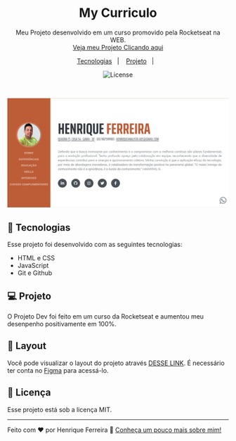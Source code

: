<h1 align="center">My Curriculo</h1>

<p align="center">
Meu Projeto desenvolvido em um curso promovido pela Rocketseat na WEB. <br/>
<a href="https://github.com/henriqueferreira-ofc/Curriculo">Veja meu Projeto Clicando aqui</a>
</p>

<p align="center">
  <a href="#-tecnologias">Tecnologias</a>&nbsp;&nbsp;&nbsp;|&nbsp;&nbsp;&nbsp;
  <a href="#-projeto">Projeto</a>&nbsp;&nbsp;&nbsp;|&nbsp;&nbsp;&nbsp;
  <a [![NPM](https://img.shields.io/npm/l/react)](https://github.com/henriquearaujooficial/Portfolio/blob/master/LICENSE)
</p>

<p align="center">
  <img alt="License" src="https://img.shields.io/static/v1?label=license&message=MIT&color=49AA26&labelColor=000000">
</p>

<br>

![Projeto Currículo](https://github.com/henriqueferreira-ofc/Curriculo/blob/main/fotocurriculo.jpg)
## 🚀 Tecnologias

Esse projeto foi desenvolvido com as seguintes tecnologias:

- HTML e CSS
- JavaScript
- Git e Github

## 💻 Projeto

O Projeto Dev foi feito em um curso da Rocketseat e aumentou meu desenpenho positivamente em 100%.


## 🔖 Layout

Você pode visualizar o layout do projeto através [DESSE LINK](https://www.figma.com/community/file/1187422022288947321). É necessário ter conta no [Figma](https://figma.com) para acessá-lo.

## :memo: Licença

Esse projeto está sob a licença MIT.

---

Feito com ♥ por Henrique Ferreira :wave: [Conheça um pouco mais sobre mim!](https://henriqueferreira-ofc.github.io/Portfolio/)
